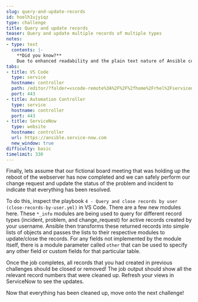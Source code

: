 ```yaml
---
slug: query-and-update-records
id: hoelh1ujyiqz
type: challenge
title: Query and update records
teaser: Query and update multiple records of multiple types
notes:
- type: text
  contents: |-
    **Did you know?**
    Due to enhanced readability and the plain text nature of Ansible content, infrastructure as code is easily attainable using Ansible.
tabs:
- title: VS Code
  type: service
  hostname: controller
  path: /editor/?folder=vscode-remote%3A%2F%2F%2fhome%2Frhel%2Fservicenow_project
  port: 443
- title: Automation Controller
  type: service
  hostname: controller
  port: 443
- title: ServiceNow
  type: website
  hostname: controller
  url: https://ansible.service-now.com
  new_window: true
difficulty: basic
timelimit: 330
---
```

Finally, lets assume that our fictional board meeting that was holding up the reboot of the webserver has now completed and we can safely perform our change request and update the status of the problem and incident to indicate that everything has been resolved.

To do this, inspect the playbook `4 - Query and close records by user (close-records-by-user.yml)` in VS Code. There are a few new modules here. These `*_info` modules are being used to query for different record types (incident, problem, and change_request) for active records created by your username. Ansible then transforms these returned records into simple lists of objects and passes the lists to their respective modules to update/close the records. For any fields not implemented by the module itself, there is a module parameter called `other` that can be used to specify any other field or custom fields for that particular table.

Once the job completes, all records that you had created in previous challenges should be closed or removed! The job output should show all the relevant record numbers that were cleaned up. Refresh your views in ServiceNow to see the updates.

Now that everything has been cleaned up, move onto the next challenge!